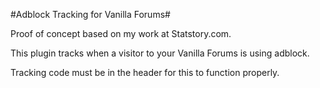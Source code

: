 #Adblock Tracking for Vanilla Forums#

Proof of concept based on my work at Statstory.com.

This plugin tracks when a visitor to your Vanilla Forums is using adblock.

Tracking code must be in the header for this to function properly.
